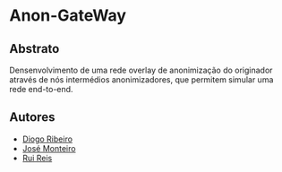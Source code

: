 # Anon-GateWay

## Abstrato

Densenvolvimento de uma rede overlay de anonimização do originador através de nós intermédios anonimizadores, que permitem simular uma rede end-to-end.

## Autores

* [Diogo Ribeiro](https://github.com/ribeiropdiogo)
* [José Monteiro](https://github.com/DxMonteiro)
* [Rui Reis](https://github.com/Syrayse)
